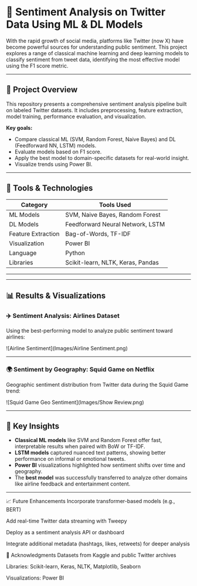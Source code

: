 # 🧠 Sentiment Analysis on Twitter Data Using ML & DL Models

With the rapid growth of social media, platforms like Twitter (now X) have become powerful sources for understanding public sentiment. This project explores a range of classical machine learning and deep learning models to classify sentiment from tweet data, identifying the most effective model using the F1 score metric.

---

## 📌 Project Overview

This repository presents a comprehensive sentiment analysis pipeline built on labeled Twitter datasets. It includes preprocessing, feature extraction, model training, performance evaluation, and visualization.

**Key goals:**
- Compare classical ML (SVM, Random Forest, Naive Bayes) and DL (Feedforward NN, LSTM) models.
- Evaluate models based on F1 score.
- Apply the best model to domain-specific datasets for real-world insight.
- Visualize trends using Power BI.

---

## 🧰 Tools & Technologies

| Category       | Tools Used                        |
|----------------|-----------------------------------|
| ML Models      | SVM, Naive Bayes, Random Forest   |
| DL Models      | Feedforward Neural Network, LSTM  |
| Feature Extraction | Bag-of-Words, TF-IDF         |
| Visualization  | Power BI                          |
| Language       | Python                            |
| Libraries      | Scikit-learn, NLTK, Keras, Pandas |

---


---

## 📊 Results & Visualizations


### ✈️ Sentiment Analysis: Airlines Dataset

Using the best-performing model to analyze public sentiment toward airlines:

![Airline Sentiment](Images/Airline Sentiment.png)

---

### 🌍 Sentiment by Geography: Squid Game on Netflix

Geographic sentiment distribution from Twitter data during the Squid Game trend:

![Squid Game Geo Sentiment](Images/Show Review.png)

---

## 🔎 Key Insights

- **Classical ML models** like SVM and Random Forest offer fast, interpretable results when paired with BoW or TF-IDF.
- **LSTM models** captured nuanced text patterns, showing better performance on informal or emotional tweets.
- **Power BI** visualizations highlighted how sentiment shifts over time and geography.
- The **best model** was successfully transferred to analyze other domains like airline feedback and entertainment content.

---

📈 Future Enhancements
Incorporate transformer-based models (e.g., BERT)

Add real-time Twitter data streaming with Tweepy

Deploy as a sentiment analysis API or dashboard

Integrate additional metadata (hashtags, likes, retweets) for deeper analysis


🤝 Acknowledgments
Datasets from Kaggle and public Twitter archives

Libraries: Scikit-learn, Keras, NLTK, Matplotlib, Seaborn

Visualizations: Power BI



